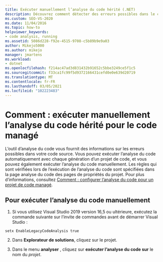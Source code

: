 ```yaml
---
title: Exécuter manuellement l’analyse du code hérité (.NET)
description: Découvrez comment détecter des erreurs possibles dans le code source. Consultez Comment exécuter l’analyse du code hérité manuellement sur du code managé dans Visual Studio.
ms.custom: SEO-VS-2020
ms.date: 11/04/2016
ms.topic: how-to
helpviewer_keywords:
- code analysis, running
ms.assetid: 5086d228-f92e-4515-9708-c5b89b9e9a03
author: Mikejo5000
ms.author: mikejo
manager: jmartens
ms.workload:
- dotnet
ms.openlocfilehash: f214ac47ad3d831432b91652c5bbe3249ce5f1c5
ms.sourcegitcommit: f33ca1fc99f5d9372166431cefd0e0e639d20719
ms.translationtype: MT
ms.contentlocale: fr-FR
ms.lasthandoff: 03/05/2021
ms.locfileid: "102223483"
---
```

# <a name="how-to-run-legacy-code-analysis-manually-for-managed-code"></a>Comment : exécuter manuellement l’analyse du code hérité pour le code managé

L’outil d’analyse du code vous fournit des informations sur les erreurs possibles dans votre code source. Vous pouvez exécuter l’analyse du code automatiquement avec chaque génération d’un projet de code, et vous pouvez également exécuter l’analyse du code manuellement. Les règles qui sont vérifiées lors de l’exécution de l’analyse du code sont spécifiées dans la page analyse du code des pages de propriétés du projet. Pour plus d’informations, consultez [Comment : configurer l’analyse du code pour un projet de code managé](../code-quality/how-to-configure-code-analysis-for-a-managed-code-project.md).

## <a name="to-run-code-analysis-manually"></a>Pour exécuter l’analyse du code manuellement

1. Si vous utilisez Visual Studio 2019 version 16,5 ou ultérieure, exécutez la commande suivante sur l’invite de commandes avant de démarrer Visual Studio :

```
setx EnableLegacyCodeAnalysis true
```

2. Dans **Explorateur de solutions**, cliquez sur le projet.

3. Dans le menu **analyser** , cliquez sur **exécuter l’analyse du code sur** le nom du *projet*.
